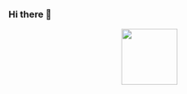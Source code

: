 ### Hi there 👋
<div id="header" align="center">
  <img src="https://media.giphy.com/media/v1.Y2lkPTc5MGI3NjExN2EyMmI0YmMzNDJhYWQ2NGQxYTE5MzY3MjI1YTc2NDNjMGU0NTA0MyZjdD1z/M9gbBd9nbDrOTu1Mqx/giphy.gif" width="100"/>
</div>

<!--
**thegreatpayload/thegreatpayload** is a ✨ _special_ ✨ repository because its `README.md` (this file) appears on your GitHub profile.

Here are some ideas to get you started:



- 🔭 I’m currently working on ...
- 🌱 I’m currently learning ...
- 👯 I’m looking to collaborate on ...
- 🤔 I’m looking for help with ...
- 💬 Ask me about ...
- 📫 How to reach me:catact@ thegreatpayload@gmail.com
- 😄 Pronouns: ...
- ⚡ Fun fact: ...
-->
